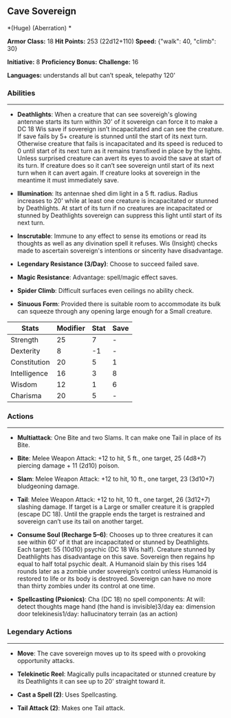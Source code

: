 ## Cave Sovereign
*(Huge) (Aberration) *

**Armor Class:** 18
**Hit Points:** 253 (22d12+110)
**Speed:** {"walk": 40, "climb": 30}

**Initiative:** 8
**Proficiency Bonus:**
**Challenge:** 16

**Languages:** understands all but can’t speak, telepathy 120'

### Abilities
 --- 
- **Deathlights**: When a creature that can see sovereigh's glowing antennae starts its turn within 30' of it sovereign can force it to make a DC 18 Wis save if sovereign isn’t incapacitated and can see the creature. If save fails by 5+ creature is stunned until the start of its next turn. Otherwise creature that fails is incapacitated and its speed is reduced to 0 until start of its next turn as it remains transfixed in place by the lights. Unless surprised creature can avert its eyes to avoid the save at start of its turn. If creature does so it can’t see sovereign until start of its next turn when it can avert again. If creature looks at sovereign in the meantime it must immediately save.

- **Illumination**: Its antennae shed dim light in a 5 ft. radius. Radius increases to 20' while at least one creature is incapacitated or stunned by Deathlights. At start of its turn if no creatures are incapacitated or stunned by Deathlights sovereign can suppress this light until start of its next turn.

- **Inscrutable**: Immune to any effect to sense its emotions or read its thoughts as well as any divination spell it refuses. Wis (Insight) checks made to ascertain sovereign's intentions or sincerity have disadvantage.

- **Legendary Resistance (3/Day)**: Choose to succeed failed save.

- **Magic Resistance**: Advantage: spell/magic effect saves.

- **Spider Climb**: Difficult surfaces even ceilings no ability check.

- **Sinuous Form**: Provided there is suitable room to accommodate its bulk can squeeze through any opening large enough for a Small creature.



| Stats | Modifier | Stat | Save
| ---- | ---- | ---- | ---- |
| Strength | 25 | 7 | - |
| Dexterity | 8 | -1 | - |
| Constitution | 20 | 5 | 1 |
| Intelligence | 16 | 3 | 8 |
| Wisdom | 12 | 1 | 6 |
| Charisma | 20 | 5 | - |

### Actions
 --- 
- **Multiattack**: One Bite and two Slams. It can make one Tail in place of its Bite.

- **Bite**: Melee Weapon Attack: +12 to hit, 5 ft., one target, 25 (4d8+7) piercing damage + 11 (2d10) poison.

- **Slam**: Melee Weapon Attack: +12 to hit, 10 ft., one target, 23 (3d10+7) bludgeoning damage.

- **Tail**: Melee Weapon Attack: +12 to hit, 10 ft., one target, 26 (3d12+7) slashing damage. If target is a Large or smaller creature it is grappled (escape DC 18). Until the grapple ends the target is restrained and sovereign can’t use its tail on another target.

- **Consume Soul (Recharge 5–6)**: Chooses up to three creatures it can see within 60' of it that are incapacitated or stunned by Deathlights. Each target: 55 (10d10) psychic (DC 18 Wis half). Creature stunned by Deathlights has disadvantage on this save. Sovereign then regains hp equal to half total psychic dealt. A Humanoid slain by this rises 1d4 rounds later as a zombie under sovereign’s control unless Humanoid is restored to life or its body is destroyed. Sovereign can have no more than thirty zombies under its control at one time.

- **Spellcasting (Psionics)**: Cha (DC 18) no spell components: At will: detect thoughts mage hand (the hand is invisible)3/day ea: dimension door telekinesis1/day: hallucinatory terrain (as an action)

### Legendary Actions
 --- 
- **Move**: The cave sovereign moves up to its speed with o provoking opportunity attacks.

- **Telekinetic Reel**: Magically pulls incapacitated or stunned creature by its Deathlights it can see up to 20' straight toward it.

- **Cast a Spell (2)**: Uses Spellcasting.

- **Tail Attack (2)**: Makes one Tail attack.

